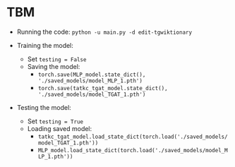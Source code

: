 # TBM

- Running the code:
`python -u main.py -d edit-tgwiktionary`

- Training the model:
  - Set `testing = False`
  - Saving the model:
    - `torch.save(MLP_model.state_dict(), './saved_models/model_MLP_1.pth')`
    - `torch.save(tatkc_tgat_model.state_dict(), './saved_models/model_TGAT_1.pth')`

- Testing the model:
  - Set `testing = True`
  - Loading saved model:
    - `tatkc_tgat_model.load_state_dict(torch.load('./saved_models/model_TGAT_1.pth'))`
    - `MLP_model.load_state_dict(torch.load('./saved_models/model_MLP_1.pth'))`

